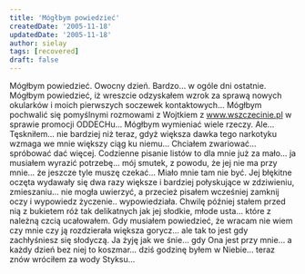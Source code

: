 ```yaml
---
title: 'Mógłbym powiedzieć'
createdDate: '2005-11-18'
updatedDate: '2005-11-18'
author: sielay
tags: [recovered]
draft: false
---
```


Mógłbym powiedzieć. Owocny dzień. Bardzo… w ogóle dni ostatnie. Mógłbym powiedzieć, iż wreszcie odzyskałem wzrok za sprawą nowych okularków i moich pierwszych soczewek kontaktowych… Mógłbym pochwalić się pomyślnymi rozmowami z Wojtkiem z www.wszczecinie.pl w sprawie promocji ODDECHu… Mógłbym wymieniać wiele rzeczy. Ale…
Tęskniłem… nie bardziej niż teraz, gdyż większa dawka tego narkotyku wzmaga we mnie większy ciąg ku niemu… Chciałem zwariować… spróbować dać więcej. Codzienne pisanie listów to dla mnie już za mało… ja musiałem wyrazić potrzebę… mój smutek, z powodu, że jej nie ma przy mnie… że jeszcze tyle muszę czekać… Miało mnie tam nie być. Jej błękitne oczęta wydawały się dwa razy większe i bardziej połyskujące w zdziwieniu, zmieszaniu… nie mogła uwierzyć, a przecież pisałem wcześniej zamknij oczy i wypowiedz życzenie.. wypowiedziała. Chwilę później stałem przed nią z bukietem róż tak delikatnych jak jej słodkie, młode usta… które z należną czcią ucałowałem. Gdy musiałem powiedzieć, że wracam nie wiem czy mnie czy ją rozdzierała większa gorycz… ale tak to jest gdy zachłyśniesz się słodyczą. Ja żyję jak we śnie… gdy Ona jest przy mnie… a każdy dzień bez niej to koszmar… dziś godzinę byłem w Niebie… teraz znów wróciłem za wody Styksu…
